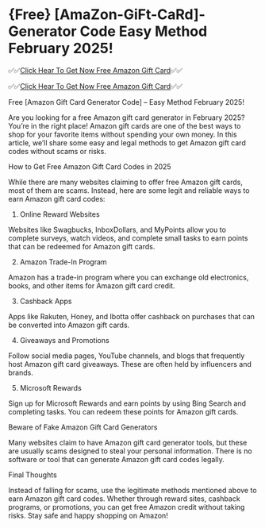 # {Free} [AmaZon-GiFt-CaRd]-Generator Code Easy Method February 2025!

✅✅[Click Hear To Get Now Free Amazon Gift Card](https://aco.offerswin.com/az/)✅✅

✅✅[Click Hear To Get Now Free Amazon Gift Card](https://aco.offerswin.com/az/)✅✅

Free [Amazon Gift Card Generator Code] – Easy Method February 2025!

Are you looking for a free Amazon gift card generator in February 2025? You’re in the right place! Amazon gift cards are one of the best ways to shop for your favorite items without spending your own money. In this article, we’ll share some easy and legal methods to get Amazon gift card codes without scams or risks.

How to Get Free Amazon Gift Card Codes in 2025

While there are many websites claiming to offer free Amazon gift cards, most of them are scams. Instead, here are some legit and reliable ways to earn Amazon gift card codes:

1. Online Reward Websites

Websites like Swagbucks, InboxDollars, and MyPoints allow you to complete surveys, watch videos, and complete small tasks to earn points that can be redeemed for Amazon gift cards.

2. Amazon Trade-In Program

Amazon has a trade-in program where you can exchange old electronics, books, and other items for Amazon gift card credit.

3. Cashback Apps

Apps like Rakuten, Honey, and Ibotta offer cashback on purchases that can be converted into Amazon gift cards.

4. Giveaways and Promotions

Follow social media pages, YouTube channels, and blogs that frequently host Amazon gift card giveaways. These are often held by influencers and brands.

5. Microsoft Rewards

Sign up for Microsoft Rewards and earn points by using Bing Search and completing tasks. You can redeem these points for Amazon gift cards.

Beware of Fake Amazon Gift Card Generators

Many websites claim to have Amazon gift card generator tools, but these are usually scams designed to steal your personal information. There is no software or tool that can generate Amazon gift card codes legally.

Final Thoughts

Instead of falling for scams, use the legitimate methods mentioned above to earn Amazon gift card codes. Whether through reward sites, cashback programs, or promotions, you can get free Amazon credit without taking risks. Stay safe and happy shopping on Amazon!
